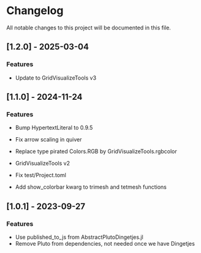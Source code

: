 # Changelog

All notable changes to this project will be documented in this file.

## [1.2.0] - 2025-03-04

### Features

- Update to GridVisualizeTools v3 

## [1.1.0] - 2024-11-24

### Features

- Bump HypertextLiteral to 0.9.5

- Fix arrow scaling in quiver
- Replace type pirated Colors.RGB by GridVisualizeTools.rgbcolor
- GridVisualizeTools v2
- Fix test/Project.toml
- Add show_colorbar kwarg to trimesh and tetmesh functions

## [1.0.1] - 2023-09-27

### Features

- Use published_to_js from AbstractPlutoDingetjes.jl
- Remove Pluto from dependencies, not needed once we have Dingetjes

